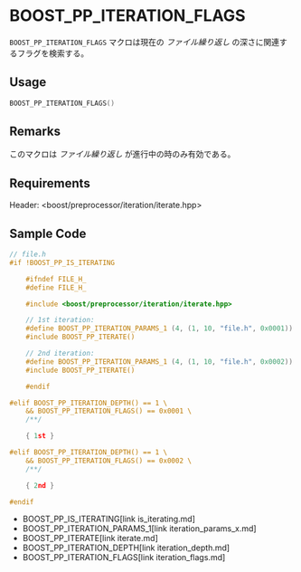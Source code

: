 # BOOST_PP_ITERATION_FLAGS

`BOOST_PP_ITERATION_FLAGS` マクロは現在の *ファイル繰り返し* の深さに関連するフラグを検索する。

## Usage

```cpp
BOOST_PP_ITERATION_FLAGS()
```

## Remarks

このマクロは *ファイル繰り返し* が進行中の時のみ有効である。

## Requirements

Header: &lt;boost/preprocessor/iteration/iterate.hpp&gt;

## Sample Code

```cpp
// file.h
#if !BOOST_PP_IS_ITERATING

	#ifndef FILE_H_
	#define FILE_H_

	#include <boost/preprocessor/iteration/iterate.hpp>

	// 1st iteration:
	#define BOOST_PP_ITERATION_PARAMS_1 (4, (1, 10, "file.h", 0x0001))
	#include BOOST_PP_ITERATE()

	// 2nd iteration:
	#define BOOST_PP_ITERATION_PARAMS_1 (4, (1, 10, "file.h", 0x0002))
	#include BOOST_PP_ITERATE()

	#endif

#elif BOOST_PP_ITERATION_DEPTH() == 1 \
	&& BOOST_PP_ITERATION_FLAGS() == 0x0001 \
	/**/

	{ 1st }

#elif BOOST_PP_ITERATION_DEPTH() == 1 \
	&& BOOST_PP_ITERATION_FLAGS() == 0x0002 \
	/**/

	{ 2nd }

#endif
```
* BOOST_PP_IS_ITERATING[link is_iterating.md]
* BOOST_PP_ITERATION_PARAMS_1[link iteration_params_x.md]
* BOOST_PP_ITERATE[link iterate.md]
* BOOST_PP_ITERATION_DEPTH[link iteration_depth.md]
* BOOST_PP_ITERATION_FLAGS[link iteration_flags.md]

